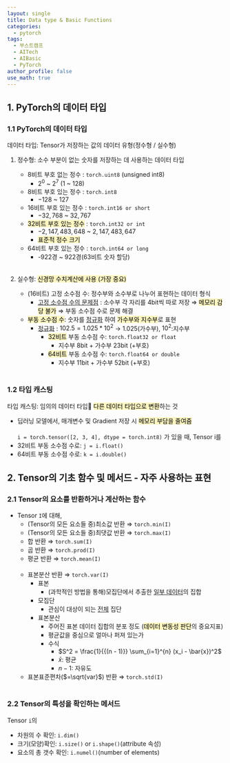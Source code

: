 ```yaml
---
layout: single
title: Data type & Basic Functions
categories:
  - pytorch
tags:
  - 부스트캠프
  - AITech
  - AIBasic
  - PyTorch
author_profile: false
use_math: true
---
```

## 1. PyTorch의 데이터 타입

### 1.1 PyTorch의 데이터 타입
데이터 타입: Tensor가 저장하는 값의 데이터 유형(정수형 / 실수형)
1. 정수형: 소수 부분이 없는 숫자를 저장하는 데 사용하는 데이터 타입
    - 8비트 부호 없는 정수 : `torch.uint8` (unsigned int8)
        - $2^0$ ~ $2^7$ (1 ~ 128)
    - 8비트 부호 있는 정수 : `torch.int8`
        - $-128$ ~ $127$
    - 16비트 부호 있는 정수 : `torch.int16 or short`
        - $-32,768$ ~ $32,767$
    - <mark style="background: #FFF3A3A6;">32비트 부호 있는 정수</mark> : `torch.int32 or int`
        - $-2,147,483,648$ ~ $2,147,483,647$
        - <mark style="background: #FFF3A3A6;">표준적 정수 크기</mark>
    - 64비트 부호 있는 정수 : `torch.int64 or long`
        - -922경 ~ 922경(63비트 숫자 할당)<br><br>

2. 실수형: <mark style="background: #FFF3A3A6;">신경망 수치계산에 사용 (가장 중요)</mark>
	- (16비트) 고정 소수점 수: 정수부와 소수부로 나누어 표현하는 데이터 형식
		- <u>고정 소수점 수의 문제점</u> : 소수부 각 자리를 4bit씩 따로 저장 ⇒ <mark style="background: #FFF3A3A6;">메모리 감당 불가</mark>
			⇒ 부동 소수점 수로 문제 해결
	- <mark style="background: #FFF3A3A6;">부동 소수점 수</mark>: 숫자를 <u>정규화</u> 하여 <mark style="background: #FFF3A3A6;">가수부와 지수부</mark>로 표현
	    - <u>정규화</u> : $102.5 = 1.025 * 10^2$ → $1.025$(가수부), $10^2$:지수부
		    - <mark style="background: #FFF3A3A6;">32비트</mark> 부동 소수점 수: `torch.float32 or float`
		        - 지수부 8bit + 가수부 23bit (+부호)
		    - <mark style="background: #FFF3A3A6;">64비트</mark> 부동 소수점 수: `torch.float64 or double`
		        - 지수부 11bit + 가수부 52bit (+부호)<br><br>

### 1.2 타입 캐스팅
타입 캐스팅: 임의의 데이터 타입 <mark style="background: #FFF3A3A6;">다른 데이터 타입으로 변환</mark>하는 것
- 딥러닝 모델에서, 매개변수 및 Gradient 저장 시 <mark style="background: #FFF3A3A6;">메모리 부담을 줄여줌</mark><br><br>
`i = torch.tensor([2, 3, 4], dtype = torch.int8)` 가 있을 때, Tensor i를
- 32비트 부동 소수점 수로: `j = i.float()`
- 64비트 부동 소수점 수로: `k = i.double()`

## 2. Tensor의 기초 함수 및 메서드  - 자주 사용하는 표현
### 2.1 Tensor의 요소를 반환하거나 계산하는 함수
- Tensor `I`에 대해,
	- (Tensor의 모든 요소들 중)최소값 반환 ⇒ `torch.min(I)`
	- (Tensor의 모든 요소들 중)최댓값 반환 ⇒ `torch.max(I)`
	- 합 반환 ⇒ `torch.sum(I)`
	- 곱 반환 ⇒ `torch.prod(I)`
	- 평균 반환 ⇒ `torch.mean(I)`<br><br>
	- 표본분산 반환 ⇒ `torch.var(I)`
		- 표본
			- (과학적인 방법을 통해)모집단에서 추출한 <u>일부 데이터</u>의 집합
		- 모집단
			- 관심이 대상이 되는 <u>전체</u> 집단
		- 표본분산
			- 주어진 표본 데이터 집합의 분포 정도
			  (<mark style="background: #FFF3A3A6;">데이터 변동성 판단</mark>의 중요지표)
			- 평균값을 중심으로 얼마나 퍼져 있는가
			- 수식
				- $S^2 = \frac{1}{{(n - 1)}} \sum_{i=1}^{n} (x_i - \bar{x})^2$
				- $\bar{x}$: 평균
				- $n-1$: 자유도
	- 표본표준편차($=\sqrt{var}$) 반환 ⇒ `torch.std(I)`<br><br>

### 2.2 Tensor의 특성을 확인하는 메서드
Tensor `i`의
- 차원의 수 확인: `i.dim()`
- 크기(모양)확인: `i.size()` or `i.shape()`(attribute 속성)
- 요소의 총 갯수 확인: `i.numel()`(number of elements)

